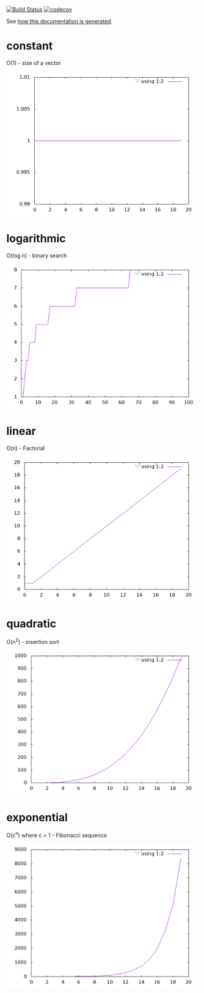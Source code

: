 [![Build
Status](https://travis-ci.org/deanturpin/bigo.svg?branch=master)](https://travis-ci.org/deanturpin/bigo)
[![codecov](https://codecov.io/gh/deanturpin/bigo/branch/master/graph/badge.svg)](https://codecov.io/gh/deanturpin/bigo)

See [how this documentation is generated](install.md).
# constant
O(1) - size of a vector

![](constant.png)
# logarithmic
O(log n) - binary search

![](logarithmic.png)
# linear
O(n) - Factorial

![](linear.png)
# quadratic
O(n<sup>2</sup>) - insertion sort

![](quadratic.png)
# exponential
O(c<sup>n</sup>) where c > 1 - Fibonacci sequence

![](exponential.png)
